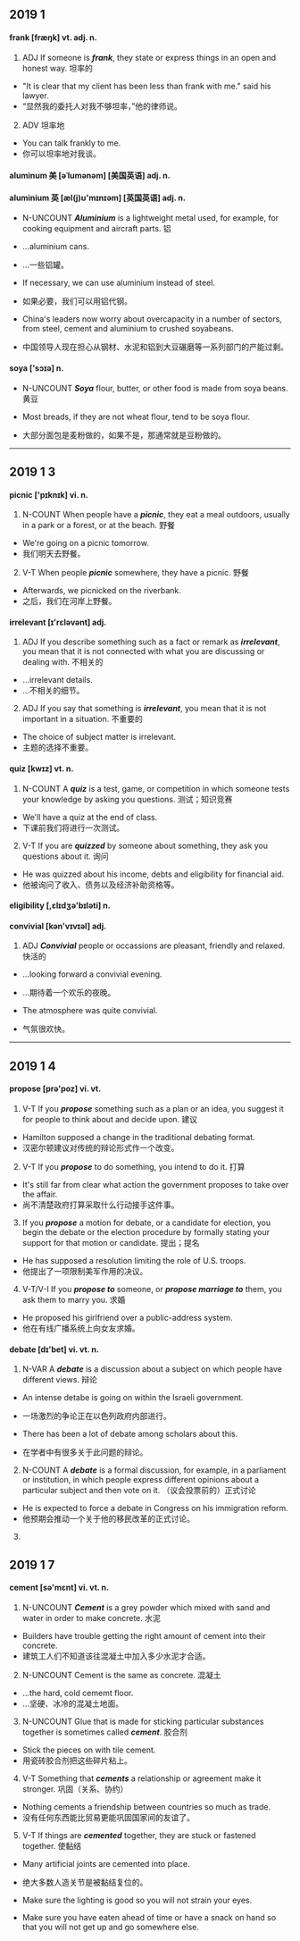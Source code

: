 ## 2019 1

#### frank [fræŋk] vt. adj. n.

1. ADJ If someone is ***frank***, they state or express things in an open and honest way. 坦率的

* "It is clear that my client has been less than frank with me." said his lawyer.
* “显然我的委托人对我不够坦率，”他的律师说。

2. ADV 坦率地

* You can talk frankly to me.
* 你可以坦率地对我谈。

#### aluminum 美 [əˈlumənəm] [美国英语] adj. n.
#### aluminium 英 [æl(j)ʊ'mɪnɪəm] [英国英语] adj. n.

* N-UNCOUNT ***Aluminium*** is a lightweight metal used, for example, for cooking equipment and aircraft parts. 铝

* ...aluminium cans.
* ...一些铝罐。

* If necessary, we can use aluminium instead of steel.
* 如果必要，我们可以用铝代钢。

* China's leaders now worry about overcapacity in a number of sectors, from steel, cement and aluminium to crushed soyabeans.
* 中国领导人现在担心从钢材、水泥和铝到大豆碾磨等一系列部门的产能过剩。

#### soya ['sɔɪə] n.

* N-UNCOUNT ***Soya*** flour, butter, or other food is made from soya beans. 黄豆

* Most breads, if they are not wheat flour, tend to be soya flour.
* 大部分面包是麦粉做的，如果不是，那通常就是豆粉做的。

---

## 2019 1 3

#### picnic ['pɪknɪk] vi. n.

1. N-COUNT When people have a ***picnic***, they eat a meal outdoors, usually in a park or a forest, or at the beach. 野餐

* We're going on a picnic tomorrow.
* 我们明天去野餐。

2. V-T When people ***picnic*** somewhere, they have a picnic. 野餐

* Afterwards, we picnicked on the riverbank.
* 之后，我们在河岸上野餐。

#### irrelevant [ɪ'rɛləvənt] adj.

1. ADJ If you describe something such as a fact or remark as ***irrelevant***, you mean that it is not connected with what you are discussing or dealing with. 不相关的

* ...irrelevant details.
* ...不相关的细节。

2. ADJ If you say that something is ***irrelevant***, you mean that it is not important in a situation. 不重要的

* The choice of subject matter is irrelevant.
* 主题的选择不重要。

#### quiz [kwɪz] vt. n.

1. N-COUNT A ***quiz*** is a test, game, or competition in which someone tests your knowledge by asking you questions. 测试；知识竞赛

* We'll have a quiz at the end of class.
* 下课前我们将进行一次测试。

2. V-T If you are ***quizzed*** by someone about something, they ask you questions about it. 询问

* He was quizzed about his income, debts and eligibility for financial aid.
* 他被询问了收入、债务以及经济补助资格等。

#### eligibility [,ɛlɪdʒə'bɪləti] n.


#### convivial [kən'vɪvɪəl] adj.

1. ADJ ***Convivial*** people or occassions are pleasant, friendly and relaxed. 快活的

* ...looking forward a convivial evening.
* ...期待着一个欢乐的夜晚。

* The atmosphere was quite convivial.
* 气氛很欢快。

---

## 2019 1 4

#### propose [prə'poz] vi. vt.

1. V-T If you ***propose*** something such as a plan or an idea, you suggest it for people to think about and decide upon. 建议

* Hamilton supposed a change in the traditional debating format.
* 汉密尔顿建议对传统的辩论形式作一个改变。

2. V-T If you ***propose*** to do something, you intend to do it. 打算

* It's still far from clear what action the government proposes to take over the affair.
* 尚不清楚政府打算采取什么行动接手这件事。

3. If you ***propose*** a motion for debate, or a candidate for election, you begin the debate or the election procedure by formally stating your support for that motion or candidate. 提出；提名

* He has supposed a resolution limiting the role of U.S. troops.
* 他提出了一项限制美军作用的决议。

4. V-T/V-I If you ***propose to*** someone, or ***propose marriage to*** them, you ask them to marry you. 求婚

* He proposed his girlfriend over a public-address system.
* 他在有线广播系统上向女友求婚。

#### debate [dɪ'bet] vi. vt. n.

1. N-VAR A ***debate*** is a discussion about a subject on which people have different views. 辩论

* An intense detabe is going on within the Israeli government.
* 一场激烈的争论正在以色列政府内部进行。

* There has been a lot of debate among scholars about this.
* 在学者中有很多关于此问题的辩论。

2. N-COUNT A ***debate*** is a formal discussion, for example, in a parliament or institution, in which people express different opinions about a particular subject and then vote on it. （议会投票前的）正式讨论

* He is expected to force a debate in Congress on his immigration reform.
* 他预期会推动一个关于他的移民改革的正式讨论。

3. 

## 2019 1 7

#### cement [sə'mɛnt] vi. vt. n.

1. N-UNCOUNT ***Cement*** is a grey powder which mixed with sand and water in order to make concrete. 水泥

* Builders have trouble getting the right amount of cement into their concrete.
* 建筑工人们不知道该往混凝土中加入多少水泥才合适。

2. N-UNCOUNT Cement is the same as concrete. 混凝土

* ...the hard, cold cememt floor.
* ...坚硬、冰冷的混凝土地面。

3. N-UNCOUNT Glue that is made for sticking particular substances together is sometimes called ***cement***. 胶合剂

* Stick the pieces on with tile cement.
* 用瓷砖胶合剂把这些碎片粘上。

4. V-T Something that ***cements*** a relationship or agreement make it stronger. 巩固（关系、协约）

* Nothing cements a friendship between countries so much as trade.
* 没有任何东西能比贸易更能巩固国家间的友谊了。

5. V-T If things are ***cemented*** together, they are stuck or fastened together. 使黏结

* Many artificial joints are cemented into place.
* 绝大多数人造关节是被黏结复位的。




* Make sure the lighting is good so you will not strain your eyes.

* Make sure you have eaten ahead of time or have a snack on hand so that you will not get up and go somewhere else.